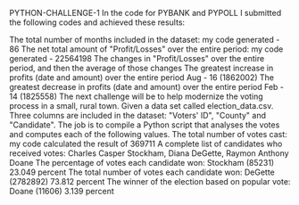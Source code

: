 PYTHON-CHALLENGE-1
In the code for PYBANK and PYPOLL I submitted the following codes and achieved these results:

The total number of months included in the dataset: my code generated - 86
The net total amount of "Profit/Losses" over the entire period: my code generated - 22564198
The changes in "Profit/Losses" over the entire period, and then the average of those changes
The greatest increase in profits (date and amount) over the entire period Aug - 16 (1862002)
The greatest decrease in profits (date and amount) over the entire period Feb - 14 (1825558)
The next challenge will be to help modernize the voting process in a small, rural town. Given a data set called election_data.csv. Three columns are included in the dataset: "Voters' ID", "County" and "Candidate". The job is to compile a Python script that analyses the votes and computes each of the following values.
The total number of votes cast: my code calculated the result of 369711
A complete list of candidates who received votes: Charles Casper Stockham, Diana DeGette, Raymon Anthony Doane
The percentage of votes each candidate won: Stockham (85231) 23.049 percent
The total number of votes each candidate won: DeGette (2782892) 73.812 percent
The winner of the election based on popular vote: Doane (11606) 3.139 percent

